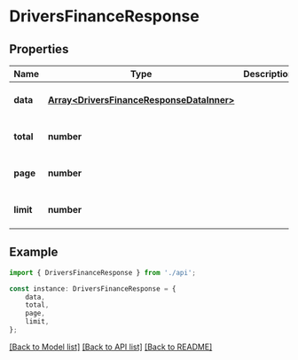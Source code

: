 # DriversFinanceResponse


## Properties

Name | Type | Description | Notes
------------ | ------------- | ------------- | -------------
**data** | [**Array&lt;DriversFinanceResponseDataInner&gt;**](DriversFinanceResponseDataInner.md) |  | [optional] [default to undefined]
**total** | **number** |  | [optional] [default to undefined]
**page** | **number** |  | [optional] [default to undefined]
**limit** | **number** |  | [optional] [default to undefined]

## Example

```typescript
import { DriversFinanceResponse } from './api';

const instance: DriversFinanceResponse = {
    data,
    total,
    page,
    limit,
};
```

[[Back to Model list]](../README.md#documentation-for-models) [[Back to API list]](../README.md#documentation-for-api-endpoints) [[Back to README]](../README.md)
